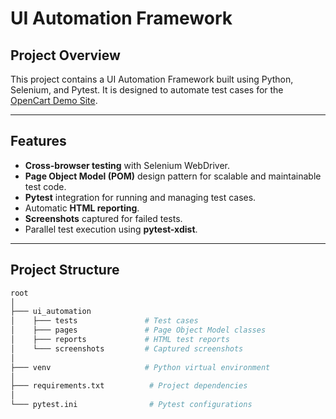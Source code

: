 
# UI Automation Framework

## Project Overview

This project contains a UI Automation Framework built using Python, Selenium, and Pytest. It is designed to automate test cases for the [OpenCart Demo Site](https://naveenautomationlabs.com/opencart/index.php?route=common/home).

---

## Features

- **Cross-browser testing** with Selenium WebDriver.
- **Page Object Model (POM)** design pattern for scalable and maintainable test code.
- **Pytest** integration for running and managing test cases.
- Automatic **HTML reporting**.
- **Screenshots** captured for failed tests.
- Parallel test execution using **pytest-xdist**.

---

## Project Structure

```bash
root
│
├─── ui_automation
│    ├─── tests               # Test cases
│    ├─── pages               # Page Object Model classes
│    ├─── reports             # HTML test reports
│    └─── screenshots         # Captured screenshots
│
├─── venv                     # Python virtual environment
│
├─── requirements.txt          # Project dependencies
│
└─── pytest.ini                # Pytest configurations

